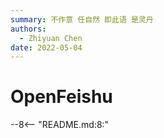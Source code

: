 ```yaml
---
summary: 不作意 任自然 即此语 是灵丹
authors:
  - Zhiyuan Chen
date: 2022-05-04
---
```


# OpenFeishu

--8<-- "README.md:8:"
